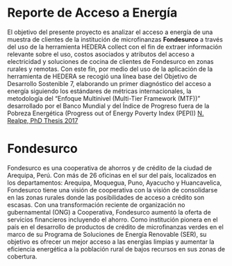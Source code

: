 # Reporte de Acceso a Energía

El objetivo del presente proyecto es analizar el acceso a energía de una muestra de clientes de la institución de microfinanzas <strong>Fondesurco</strong> a través del uso de la herramienta HEDERA collect con el fin de extraer información relevante sobre el uso, costos asociados y atributos del acceso a electricidad y soluciones de cocina de clientes de Fondesurco en zonas rurales y remotas. 
Con este fin, por medio del uso de la aplicación de la herramienta de HEDERA se recogió una línea base del Objetivo de Desarrollo Sostenible 7, elaborando un primer diagnóstico del acceso a energía siguiendo los estándares de métricas internacionales, la metodología del “Enfoque Multinivel (Multi-Tier Framework (MTF))” desarrollado por el Banco Mundial y del Índice de Progreso fuera de la Pobreza Energética (Progress out of Energy Poverty Index (PEPI)) [N. Realpe, PhD Thesis 2017](https://depositonce.tu-berlin.de/handle/11303/6708)


# Fondesurco

Fondesurco es una cooperativa de ahorros y de crédito de la ciudad de Arequipa, Perú. Con más de 26 oficinas en el sur del país, localizados en los departamentos: Arequipa, Moquegua, Puno, Ayacucho y Huancavelica, Fondesurco tiene una visión de cooperativa con la visión de consolidarse en las zonas rurales donde las posibilidades de acceso a crédito son escasas. Con una transformación reciente de organización no gubernamental (ONG) a Cooperativa, Fondesurco aumentó la oferta de servicios financieros incluyendo el ahorro. Como institución pionera en el país en el desarrollo de productos de crédito de microfinanzas verdes en el marco de su Programa de Soluciones de Energía Renovable (SER), su objetivo es ofrecer un mejor acceso a las energías limpias y aumentar la eficiencia energética a la población rural de bajos recursos en sus zonas de cobertura.











